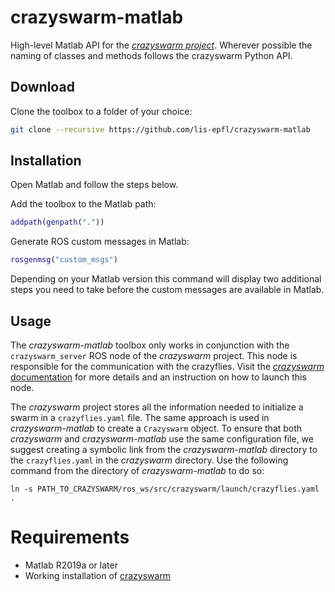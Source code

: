 # crazyswarm-matlab
High-level Matlab API for the [_crazyswarm project_](https://github.com/USC-ACTLab/crazyswarm).
Wherever possible the naming of classes and methods follows the crazyswarm Python API.

## Download

Clone the toolbox to a folder of your choice:
```bash
git clone --recursive https://github.com/lis-epfl/crazyswarm-matlab
```

## Installation

Open Matlab and follow the steps below.

Add the toolbox to the Matlab path:
```Matlab
addpath(genpath("."))
```

Generate ROS custom messages in Matlab:
```Matlab
rosgenmsg("custom_msgs")
```
Depending on your Matlab version this command will display two additional steps you need to
take before the custom messages are available in Matlab.

## Usage

The _crazyswarm-matlab_ toolbox only works in conjunction with the `crazyswarm_server` ROS node 
of the _crazyswarm_ project. This node is responsible for the communication with the crazyflies.
Visit the [_crazyswarm_ documentation](https://crazyswarm.readthedocs.io/en/latest/usage.html#basic-flight) 
for more details and an instruction on how to launch this node. 

The _crazyswarm_ project stores all the information needed to initialize a swarm in a `crazyflies.yaml`
file. The same approach is used in _crazyswarm-matlab_ to create a `Crazyswarm` object. To ensure that 
both _crazyswarm_ and _crazyswarm-matlab_ use the same configuration file, we suggest creating a symbolic
link from the _crazyswarm-matlab_ directory to the `crazyflies.yaml` in the _crazyswarm_ directory.
Use the following command from the directory of _crazyswarm-matlab_ to do so:
``` 
ln -s PATH_TO_CRAZYSWARM/ros_ws/src/crazyswarm/launch/crazyflies.yaml .
```

# Requirements

- Matlab R2019a or later
- Working installation of [crazyswarm](https://github.com/USC-ACTLab/crazyswarm)